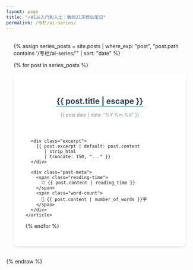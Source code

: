 ```yaml
---
layout: page
title: "🔥AI从入门到入土：我的21天修仙笔记"
permalink: /专栏/ai-series/
---
```


<div class="series-container">
  {% assign series_posts = site.posts 
    | where_exp: "post", "post.path contains '/专栏/ai-series/'" 
    | sort: "date" 
  %}

  {% for post in series_posts %}
    <article class="post-card">
      <header>
        <h2>
          <a href="{{ post.url | relative_url }}" 
             class="post-link"
             title="{{ post.title | escape }}">
            {{ post.title | escape }}
          </a>
        </h2>
        <time datetime="{{ post.date | date_to_xmlschema }}">
          {{ post.date | date: "%Y.%m.%d" }}
        </time>
      </header>

      <div class="excerpt">
        {{ post.excerpt | default: post.content 
           | strip_html 
           | truncate: 150, "..." }}
      </div>

      <div class="post-meta">
        <span class="reading-time">
          ⏱ {{ post.content | reading_time }}
        </span>
        <span class="word-count">
          📝 {{ post.content | number_of_words }}字
        </span>
      </div>
    </article>
  {% endfor %}
</div>

<style>
/* 专业级CSS样式 */
.series-container {
  max-width: 800px;
  margin: 2rem auto;
  padding: 0 20px;
}

.post-card {
  background: #fff;
  border-radius: 12px;
  box-shadow: 0 3px 6px rgba(0,0,0,0.1);
  padding: 2rem;
  margin-bottom: 2rem;
  transition: transform 0.2s;
}

.post-card:hover {
  transform: translateY(-3px);
}

.post-link {
  color: #2c3e50;
  text-decoration: none;
  border-bottom: 2px solid #3498db;
}

time {
  color: #7f8c8d;
  font-size: 0.9em;
}

.excerpt {
  color: #34495e;
  line-height: 1.6;
  margin: 1em 0;
}

.post-meta {
  display: flex;
  gap: 15px;
  font-size: 0.85em;
  color: #95a5a6;
}

.reading-time::before {
  content: "⏱ ";
}
</style>{% endraw %}
